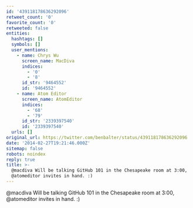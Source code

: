 ```yaml
---
id: '439118178636292096'
retweet_count: '0'
favorite_count: '0'
retweeted: false
entities:
  hashtags: []
  symbols: []
  user_mentions:
    - name: Chrys Wu
      screen_name: MacDiva
      indices:
        - '0'
        - '8'
      id_str: '9464552'
      id: '9464552'
    - name: Atom Editor
      screen_name: AtomEditor
      indices:
        - '68'
        - '79'
      id_str: '2339397540'
      id: '2339397540'
  urls: []
original_url: https://twitter.com/benbalter/status/439118178636292096
date: '2014-02-27T19:21:46.000Z'
sitemap: false
robots: noindex
reply: true
title: >-
  @macdiva Will be talking GitHub 101 in the Chesapeake room at 3:00,
  @atomeditor invites in hand. :)
---
```


@macdiva Will be talking GitHub 101 in the Chesapeake room at 3:00, @atomeditor invites in hand. :)